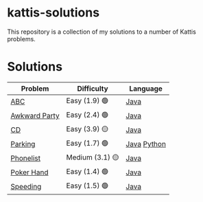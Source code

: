 # kattis-solutions
This repository is a collection of my solutions to a number of Kattis problems.

# Solutions
| Problem    | Difficulty | Language |
| -------- | ------- | ------- |
| [ABC](https://open.kattis.com/problems/abc) |  Easy (1.9) 🟢    | [Java](https://github.com/marelpett/kattis-solutions/tree/main/solutions/abc/Main.java) |
| [Awkward Party](https://open.kattis.com/problems/awkwardparty) |  Easy (2.4) 🟢    | [Java](https://github.com/marelpett/kattis-solutions/tree/main/solutions/awkwardparty/Main.java) | 
| [CD](https://open.kattis.com/problems/cd) |  Easy (3.9) 🟡    | [Java](https://github.com/marelpett/kattis-solutions/tree/main/solutions/cd/Main.java) | 
| [Parking](https://open.kattis.com/problems/parking2) |  Easy (1.7) 🟢    | [Java](https://github.com/marelpett/kattis-solutions/tree/main/solutions/parking/Main.java) [Python](https://github.com/marelpett/kattis-solutions/tree/main/solutions/parking/Main.py) | 
| [Phonelist](https://open.kattis.com/problems/phonelist) |  Medium (3.1) 🟡    | [Java](https://github.com/marelpett/kattis-solutions/tree/main/solutions/phonelist/Main.java) | 
| [Poker Hand](https://open.kattis.com/problems/pokerhand) |  Easy (1.4) 🟢    | [Java](https://github.com/marelpett/kattis-solutions/tree/main/solutions/poker-hand/Main.java) | 
| [Speeding](https://open.kattis.com/problems/speeding) |  Easy (1.5) 🟢    | [Java](https://github.com/marelpett/kattis-solutions/tree/main/solutions/speeding/Main.java) | 
